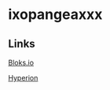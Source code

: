 # ixopangeaxxx

## Links

[Bloks.io](https://local.bloks.io/account/ixopangeaxxx?nodeUrl=https%3A%2F%2Fjungle4.cryptolions.io&systemDomain=eosio&hyperionUrl=https%3A%2F%2Fjungle4.cryptolions.io)

[Hyperion](https://jungle4.cryptolions.io/v2/explore/account/ixopangeaxxx)